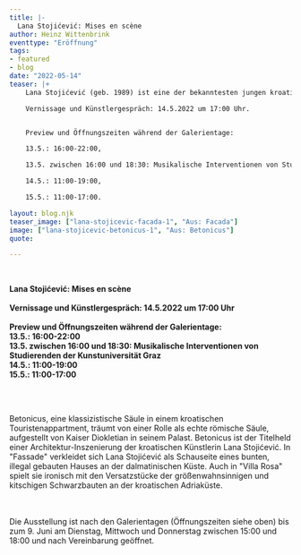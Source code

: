 ```yaml
---
title: |-
  Lana Stojićević: Mises en scène
author: Heinz Wittenbrink
eventtype: "Eröffnung"
tags:
- featured
- blog
date: "2022-05-14"
teaser: |+
    Lana Stojićević (geb. 1989) ist eine der bekanntesten jungen kroatischen Künstlerinnen. Im Rahmen der Galerientage eröffnen wir die Foto-Ausstellung "Mises en scène". Wir stellen drei Arbeiten vor, die ironisch mit architekturgeschichtlichen und Gender-Klischees spielen. Öffnungszeiten:

    Vernissage und Künstlergespräch: 14.5.2022 um 17:00 Uhr.


    Preview und Öffnungszeiten während der Galerientage:

    13.5.: 16:00-22:00,

    13.5. zwischen 16:00 und 18:30: Musikalische Interventionen von Studierenden der Kunstuniversität Graz.

    14.5.: 11:00-19:00,

    15.5.: 11:00-17:00.

layout: blog.njk
teaser_image: ["lana-stojicevic-facada-1", "Aus: Facada"]
image: ["lana-stojicevic-betonicus-1", "Aus: Betonicus"]
quote:

---
```

</br>


**Lana Stojićević: Mises en scène**
</br>
</br>
**Vernissage und Künstlergespräch: 14.5.2022 um 17:00 Uhr**
</br>
</br>
**Preview und Öffnungszeiten während der Galerientage:**
</br>
**13.5.: 16:00-22:00**
</br>
**13.5. zwischen 16:00 und 18:30: Musikalische Interventionen von Studierenden der Kunstuniversität Graz**
</br>
**14.5.: 11:00-19:00**
</br>
**15.5.: 11:00-17:00**



</br>
</br>

Betonicus, eine klassizistische Säule in einem kroatischen Touristenappartment, träumt von einer Rolle als echte römische Säule, aufgestellt von Kaiser Diokletian in seinem Palast. Betonicus ist der Titelheld einer Architektur-Inszenierung der kroatischen Künstlerin Lana Stojićević. In "Fassade" verkleidet sich Lana Stojićević als Schauseite eines bunten, illegal gebauten Hauses an der dalmatinischen Küste. Auch in "Villa Rosa" spielt sie ironisch mit den Versatzstücke der größenwahnsinnigen und kitschigen Schwarzbauten an der kroatischen Adriaküste.

</br>
</br>
Die Ausstellung ist nach den Galerientagen (Öffnungszeiten siehe oben) bis zum 9. Juni am Dienstag, Mittwoch und Donnerstag zwischen 15:00 und 18:00 und nach Vereinbarung geöffnet.
